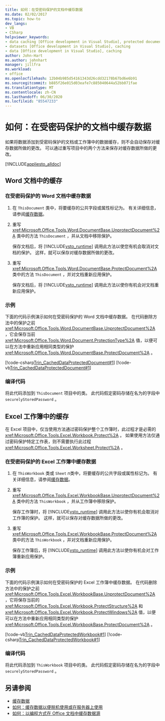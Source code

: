 ```yaml
---
title: 如何：在受密码保护的文档中缓存数据
ms.date: 02/02/2017
ms.topic: how-to
dev_langs:
- VB
- CSharp
helpviewer_keywords:
- data caching [Office development in Visual Studio], protected documents
- datasets [Office development in Visual Studio], caching
- data [Office development in Visual Studio], caching
author: John-Hart
ms.author: johnhart
manager: jillfra
ms.workload:
- office
ms.openlocfilehash: 12b04b985d54161343d26cdd32178b67bd6e6b91
ms.sourcegitcommit: b885f26e015d03eafe7c885040644a52bb071fae
ms.translationtype: MT
ms.contentlocale: zh-CN
ms.lasthandoff: 06/30/2020
ms.locfileid: "85547233"
---
```

# <a name="how-to-cache-data-in-a-password-protected-document"></a>如何：在受密码保护的文档中缓存数据
  如果将数据添加到受密码保护的文档或工作簿中的数据缓存，则不会自动保存对缓存数据所做的更改。 可以通过重写项目中的两个方法来保存对缓存数据所做的更改。

 [!INCLUDE[appliesto_alldoc](../vsto/includes/appliesto-alldoc-md.md)]

## <a name="caching-in-word-documents"></a>Word 文档中的缓存

### <a name="to-cache-data-in-a-word-document-that-is-protected-with-a-password"></a>在受密码保护的 Word 文档中缓存数据

1. 在 `ThisDocument` 类中，将要缓存的公共字段或属性标记为。 有关详细信息，请参阅[缓存数据](../vsto/caching-data.md)。

2. 重写 <xref:Microsoft.Office.Tools.Word.DocumentBase.UnprotectDocument%2A> 类中的方法 `ThisDocument` ，并从文档中移除保护。

     保存文档后，将 [!INCLUDE[vsto_runtime](../vsto/includes/vsto-runtime-md.md)] 调用此方法以使您有机会取消对文档的保护。 这样，就可以保存对缓存数据所做的更改。

3. 重写 <xref:Microsoft.Office.Tools.Word.DocumentBase.ProtectDocument%2A> 类中的方法 `ThisDocument` ，并对文档重新应用保护。

     保存文档后，将 [!INCLUDE[vsto_runtime](../vsto/includes/vsto-runtime-md.md)] 调用此方法以使你有机会对文档重新应用保护。

### <a name="example"></a>示例
 下面的代码示例演示如何在受密码保护的 Word 文档中缓存数据。 在代码删除方法中的保护之前 <xref:Microsoft.Office.Tools.Word.DocumentBase.UnprotectDocument%2A> ，它会保存当前 <xref:Microsoft.Office.Tools.Word.Document.ProtectionType%2A> 值，以便可以在方法中重新应用相同类型的保护 <xref:Microsoft.Office.Tools.Word.DocumentBase.ProtectDocument%2A> 。

 [!code-csharp[Trin_CachedDataProtectedDocument#1](../vsto/codesnippet/CSharp/Trin_CachedDataProtectedDocument/ThisDocument.cs#1)]
 [!code-vb[Trin_CachedDataProtectedDocument#1](../vsto/codesnippet/VisualBasic/Trin_CachedDataProtectedDocument/ThisDocument.vb#1)]

### <a name="compile-the-code"></a>编译代码
 将此代码添加到 `ThisDocument` 项目中的类。 此代码假定密码存储在名为的字段中 `securelyStoredPassword` 。

## <a name="cache-in-excel-workbooks"></a>Excel 工作簿中的缓存
 在 Excel 项目中，仅当使用方法通过密码保护整个工作簿时，此过程才是必需的 <xref:Microsoft.Office.Tools.Excel.Workbook.Protect%2A> 。 如果使用方法仅通过密码保护特定工作表，则不需要执行此过程 <xref:Microsoft.Office.Tools.Excel.Worksheet.Protect%2A> 。

### <a name="to-cache-data-in-an-excel-workbook-that-is-protected-with-a-password"></a>在受密码保护的 Excel 工作簿中缓存数据

1. 在 `ThisWorkbook` 类或 `Sheet` *n*类中，将要缓存的公共字段或属性标记为。 有关详细信息，请参阅[缓存数据](../vsto/caching-data.md)。

2. 重写 <xref:Microsoft.Office.Tools.Excel.WorkbookBase.UnprotectDocument%2A> 类中的方法 `ThisWorkbook` ，并从工作簿中移除保护。

     保存工作簿时，将 [!INCLUDE[vsto_runtime](../vsto/includes/vsto-runtime-md.md)] 调用此方法以使你有机会取消对工作簿的保护。 这样，就可以保存对缓存数据所做的更改。

3. 重写 <xref:Microsoft.Office.Tools.Excel.WorkbookBase.ProtectDocument%2A> 类中的方法 `ThisWorkbook` ，并对文档重新应用保护。

     保存工作簿后，将 [!INCLUDE[vsto_runtime](../vsto/includes/vsto-runtime-md.md)] 调用此方法以使你有机会对工作簿重新应用保护。

### <a name="example"></a>示例
 下面的代码示例演示如何在受密码保护的 Excel 工作簿中缓存数据。 在代码删除方法中的保护之前 <xref:Microsoft.Office.Tools.Excel.WorkbookBase.UnprotectDocument%2A> ，它将保存当前的 <xref:Microsoft.Office.Tools.Excel.Workbook.ProtectStructure%2A> 和 <xref:Microsoft.Office.Tools.Excel.Workbook.ProtectWindows%2A> 值，以便可以在方法中重新应用相同类型的保护 <xref:Microsoft.Office.Tools.Excel.WorkbookBase.ProtectDocument%2A> 。

 [!code-vb[Trin_CachedDataProtectedWorkbook#1](../vsto/codesnippet/VisualBasic/Trin_CachedDataProtectedWorkbook/ThisWorkbook.vb#1)]
 [!code-csharp[Trin_CachedDataProtectedWorkbook#1](../vsto/codesnippet/CSharp/Trin_CachedDataProtectedWorkbook/ThisWorkbook.cs#1)]

### <a name="compile-the-code"></a>编译代码
 将此代码添加到 `ThisWorkbook` 项目中的类。 此代码假定密码存储在名为的字段中 `securelyStoredPassword` 。

## <a name="see-also"></a>另请参阅
- [缓存数据](../vsto/caching-data.md)
- [如何：缓存数据以便脱机使用或在服务器上使用](../vsto/how-to-cache-data-for-use-offline-or-on-a-server.md)
- [如何：以编程方式在 Office 文档中缓存数据源](../vsto/how-to-programmatically-cache-a-data-source-in-an-office-document.md)
